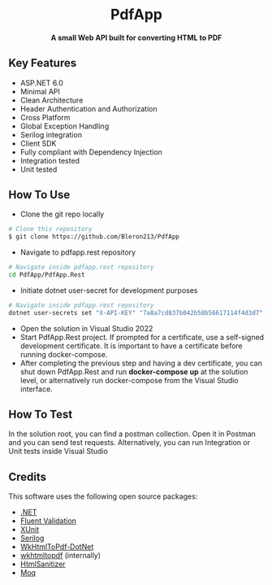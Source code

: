 
<h1 align="center">
  <br>
  <br>
    PdfApp
  <br>
</h1>

<h4 align="center"> A small Web API built for converting HTML to PDF</h4>

<p align="center">

## Key Features

* ASP.NET 6.0 
* Minimal API
* Clean Architecture
* Header Authentication and Authorization
* Cross Platform
* Global Exception Handling
* Serilog integration
* Client SDK 
* Fully compliant with Dependency Injection
* Integration tested
* Unit tested

## How To Use

* Clone the git repo locally

```bash
# Clone this repository
$ git clone https://github.com/Bleron213/PdfApp
```

* Navigate to pdfapp.rest repository

```bash
# Navigate inside pdfapp.rest repository
cd PdfApp/PdfApp.Rest
```

* Initiate dotnet user-secret for development purposes

```bash
# Navigate inside pdfapp.rest repository
dotnet user-secrets set "X-API-KEY" "7a8a7cd837b042b58b56617114f4d3d7"
```

* Open the solution in Visual Studio 2022
* Start PdfApp.Rest project. If prompted for a certificate, use a self-signed development certificate. It is important to have a certificate before running docker-compose.
* After completing the previous step and having a dev certificate, you can shut down PdfApp.Rest and run <b>docker-compose up</b> at the solution level, or alternatively run docker-compose from the Visual Studio interface.

## How To Test

In the solution root, you can find a postman collection. Open it in Postman and you can send test requests.
Alternatively, you can run Integration or Unit tests inside Visual Studio
  
## Credits

This software uses the following open source packages:

- [.NET](https://github.com/dotnet)
- [Fluent Validation](https://github.com/FluentValidation/FluentValidation)
- [XUnit](https://github.com/xunit/xunit)
- [Serilog](https://github.com/serilog/serilog)
- [WkHtmlToPdf-DotNet](https://github.com/HakanL/WkHtmlToPdf-DotNet)
- [wkhtmltopdf](https://wkhtmltopdf.org/) (internally)
- [HtmlSanitizer](https://github.com/mganss/HtmlSanitizer)
- [Moq](https://github.com/moq/moq)
